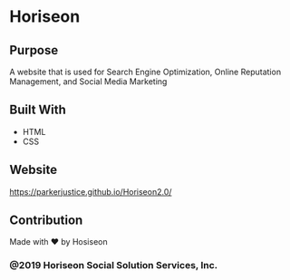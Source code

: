 # Horiseon

## Purpose
A website that is used for Search Engine Optimization, Online Reputation Management, and Social Media Marketing

## Built With
* HTML
* CSS

## Website
https://parkerjustice.github.io/Horiseon2.0/

## Contribution
Made with ❤️ by Hosiseon

### @2019 Horiseon Social Solution Services, Inc.
